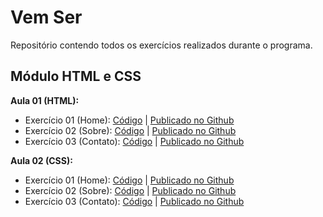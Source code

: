 # Vem Ser
  
Repositório contendo todos os exercícios realizados durante o programa.  
  
## Módulo HTML e CSS
**Aula 01 (HTML):**
- Exercício 01 (Home): [Código](https://github.com/mayraamaral/vemser/blob/main/html/ex1/index.html) | [Publicado no Github](https://mayraamaral.github.io/vemser/html/ex1/)  
- Exercício 02 (Sobre): [Código](https://github.com/mayraamaral/vemser/blob/main/html/ex1/sobre.html) | [Publicado no Github](https://mayraamaral.github.io/vemser/html/ex1/sobre.html)
- Exercício 03 (Contato): [Código](https://github.com/mayraamaral/vemser/blob/main/html/ex1/contato.html) | [Publicado no Github](https://mayraamaral.github.io/vemser/html/ex1/contato.html)  
  
**Aula 02 (CSS):**
- Exercício 01 (Home): [Código](https://github.com/mayraamaral/vemser/blob/main/html/ex2/index.html) | [Publicado no Github](https://mayraamaral.github.io/vemser/html/ex2/)  
- Exercício 02 (Sobre): [Código](https://github.com/mayraamaral/vemser/blob/main/html/ex2/sobre.html) | [Publicado no Github](https://mayraamaral.github.io/vemser/html/ex2/sobre.html)
- Exercício 03 (Contato): [Código](https://github.com/mayraamaral/vemser/blob/main/html/ex2/contato.html) | [Publicado no Github](https://mayraamaral.github.io/vemser/html/ex2/contato.html)
  
